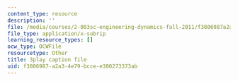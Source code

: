 ```yaml
---
content_type: resource
description: ''
file: /media/courses/2-003sc-engineering-dynamics-fall-2011/f3806987a2a34e79bccee380273373ab_Fo-Y6kEMURk.srt
file_type: application/x-subrip
learning_resource_types: []
ocw_type: OCWFile
resourcetype: Other
title: 3play caption file
uid: f3806987-a2a3-4e79-bcce-e380273373ab
---
```

